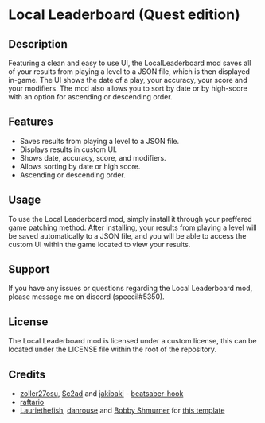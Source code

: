 # Local Leaderboard (Quest edition)

## Description

Featuring a clean and easy to use UI, the LocalLeaderboard mod saves all of your results from playing a level to a JSON file, which is then displayed in-game. The UI shows the date of a play, your accuracy, your score and your modifiers. The mod also allows you to sort by date or by high-score with an option for ascending or descending order.

## Features

- Saves results from playing a level to a JSON file.
- Displays results in custom UI.
- Shows date, accuracy, score, and modifiers.
- Allows sorting by date or high score.
- Ascending or descending order.

## Usage

To use the Local Leaderboard mod, simply install it through your preffered game patching method. After installing, your results from playing a level will be saved automatically to a JSON file, and you will be able to access the custom UI within the game located to view your results.

## Support

If you have any issues or questions regarding the Local Leaderboard mod, please message me on discord (speecil#5350).

## License

The Local Leaderboard mod is licensed under a custom license, this can be located under the LICENSE file within the root of the repository.


## Credits

* [zoller27osu](https://github.com/zoller27osu), [Sc2ad](https://github.com/Sc2ad) and [jakibaki](https://github.com/jakibaki) - [beatsaber-hook](https://github.com/sc2ad/beatsaber-hook)
* [raftario](https://github.com/raftario)
* [Lauriethefish](https://github.com/Lauriethefish), [danrouse](https://github.com/danrouse) and [Bobby Shmurner](https://github.com/BobbyShmurner) for [this template](https://github.com/Lauriethefish/quest-mod-template)
